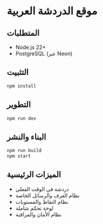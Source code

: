 # موقع الدردشة العربية

## المتطلبات
- Node.js 22+
- PostgreSQL (عبر Neon)

## التثبيت
```bash
npm install
```

## التطوير
```bash
npm run dev
```

## البناء والنشر
```bash
npm run build
npm start
```

## الميزات الرئيسية
- دردشة في الوقت الفعلي
- نظام الغرف والرسائل الخاصة
- نظام النقاط والمستويات
- لوحة تحكم شاملة
- نظام الأمان والمراقبة
